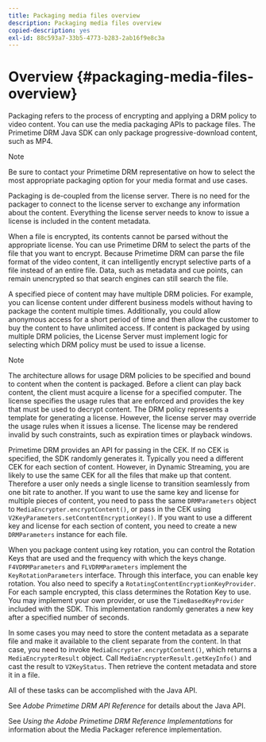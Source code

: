 ```yaml
---
title: Packaging media files overview
description: Packaging media files overview
copied-description: yes
exl-id: 88c593a7-33b5-4773-b283-2ab16f9e8c3a
---
```

# Overview {#packaging-media-files-overview}

 Packaging refers to the process of encrypting and applying a DRM policy to video content. You can use the media packaging APIs to package files. The Primetime DRM Java SDK can only package progressive-download content, such as MP4.

>[!NOTE]
>
>Be sure to contact your Primetime DRM representative on how to select the most appropriate packaging option for your media format and use cases.

Packaging is de-coupled from the license server. There is no need for the packager to connect to the license server to exchange any information about the content. Everything the license server needs to know to issue a license is included in the content metadata.

When a file is encrypted, its contents cannot be parsed without the appropriate license. You can use Primetime DRM to select the parts of the file that you want to encrypt. Because Primetime DRM can parse the file format of the video content, it can intelligently encrypt selective parts of a file instead of an entire file. Data, such as metadata and cue points, can remain unencrypted so that search engines can still search the file.

A specified piece of content may have multiple DRM policies. For example, you can license content under different business models without having to package the content multiple times. Additionally, you could allow anonymous access for a short period of time and then allow the customer to buy the content to have unlimited access. If content is packaged by using multiple DRM policies, the License Server must implement logic for selecting which DRM policy must be used to issue a license.

>[!NOTE]
>
>The architecture allows for usage DRM policies to be specified and bound to content when the content is packaged. Before a client can play back content, the client must acquire a license for a specified computer. The license specifies the usage rules that are enforced and provides the key that must be used to decrypt content. The DRM policy represents a template for generating a license. However, the license server may override the usage rules when it issues a license. The license may be rendered invalid by such constraints, such as expiration times or playback windows.

Primetime DRM provides an API for passing in the CEK. If no CEK is specified, the SDK randomly generates it. Typically you need a different CEK for each section of content. However, in Dynamic Streaming, you are likely to use the same CEK for all the files that make up that content. Therefore a user only needs a single license to transition seamlessly from one bit rate to another. If you want to use the same key and license for multiple pieces of content, you need to pass the same `DRMParameters` object to `MediaEncrypter.encryptContent()`, or pass in the CEK using `V2KeyParameters.setContentEncryptionKey()`. If you want to use a different key and license for each section of content, you need to create a new `DRMParameters` instance for each file.

When you package content using key rotation, you can control the Rotation Keys that are used and the frequency with which the keys change. `F4VDRMParameters` and `FLVDRMParameters` implement the `KeyRotationParameters` interface. Through this interface, you can enable key rotation. You also need to specify a `RotatingContentEncryptionKeyProvider`. For each sample encrypted, this class determines the Rotation Key to use. You may implement your own provider, or use the `TimeBasedKeyProvider` included with the SDK. This implementation randomly generates a new key after a specified number of seconds.

In some cases you may need to store the content metadata as a separate file and make it available to the client separate from the content. In that case, you need to invoke `MediaEncrypter.encryptContent()`, which returns a `MediaEncrypterResult` object. Call `MediaEncrypterResult.getKeyInfo()` and cast the result to `V2KeyStatus`. Then retrieve the content metadata and store it in a file.

All of these tasks can be accomplished with the Java API.

See *Adobe Primetime DRM API Reference* for details about the Java API.

See *Using the Adobe Primetime DRM Reference Implementations* for information about the Media Packager reference implementation.
